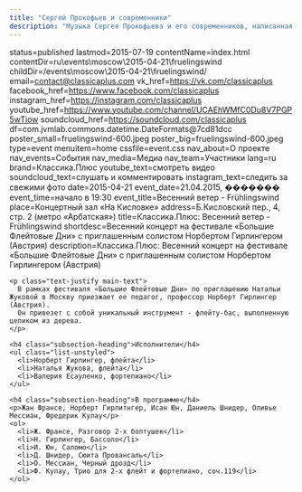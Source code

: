 ```yaml
---
title: "Сергей Прокофьев и современники"
description: "Музыка Сергея Прокофьева и его современников, написанная в эпоху Второй Мировой войны"
---
```

status=published
lastmod=2015-07-19
contentName=index.html
contentDir=ru\events\moscow\2015-04-21\fruelingswind
childDir=/events\moscow\2015-04-21\fruelingswind/
email=contact@classicaplus.com
vk_href=https://vk.com/classicaplus
facebook_href=https://www.facebook.com/classicaplus
instagram_href=https://instagram.com/classicaplus
youtube_href=https://www.youtube.com/channel/UCAEhWMfC0Du8V7PGP5wTiow
soundcloud_href=https://soundcloud.com/classicaplus
df=com.jvmlab.commons.datetime.DateFormats@7cd81dcc
poster_small=fruelingswind-600.jpeg
poster_big=fruelingswind-600.jpeg
type=event
menuitem=home
cssfile=event.css
nav_about=О проекте
nav_events=События
nav_media=Медиа
nav_team=Участники
lang=ru
brand=Классика.Плюс
youtube_text=смотреть видео
soundcloud_text=слушать и комментировать
instagram_text=следить за свежими фото
date=2015-04-21
event_date=21.04.2015, �������
event_time=начало в 19:30
event_title=Весенний ветер - Frühlingswind
place=Концертный зал «На Кисловке»
address=Б.Кисловский пер., 4, стр. 2 (метро «Арбатская»)
title=Классика.Плюс: Весенний ветер - Frühlingswind
shortdesc=Весенний концерт на фестивале «Большие Флейтовые Дни» с приглашенным солистом Норбертом Гирлингером (Австрия)
description=Классика.Плюс: Весенний концерт на фестивале «Большие Флейтовые Дни» с приглашенным солистом Норбертом Гирлингером (Австрия)
~~~~~~
<p class="text-justify main-text">
  В рамках фестиваля «Большие Флейтовые Дни» по приглашению Натальи Жуковой в Москву приезжает ее педагог, профессор Норберт Гирлингер (Австрия).
  Он привезет с собой уникальный инструмент - флейту-бас, выполненную целиком из дерева.
</p>

<h4 class="subsection-heading">Исполнители</h4>
<ul class="list-unstyled">
  <li>Норберт Гирлингер, флейта</li>
  <li>Наталья Жукова, флейта</li>
  <li>Валерия Есауленко, фортепиано</li>
</ul>

<h4 class="subsection-heading">В программе</h4>
<p>Жан Франсе, Норберт Гирлитнгер, Исан Юн, Даниель Шнидер, Оливье Мессиан, Фредерик Кулау</p>
<ol>
  <li>Ж. Франсе, Разговор 2-х болтушек</li>
  <li>Н. Гирлингер, Бассоло</li>
  <li>И. Юн, Саломо</li>
  <li>Д. Шнидер, Сюита Провансаль</li>
  <li>О. Мессиан, Черный дрозд</li>
  <li>Ф. Кулау, Трио для 2-х флейт и фортепиано, соч.119</li>
</ol>
